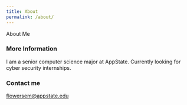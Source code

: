 ```yaml
---
title: About
permalink: /about/
---
```


About Me

### More Information

I am a senior computer science major at AppState. Currently looking for cyber security internships.

### Contact me

[flowersem@appstate.edu](mailto:flowersem@appstate.edu)
